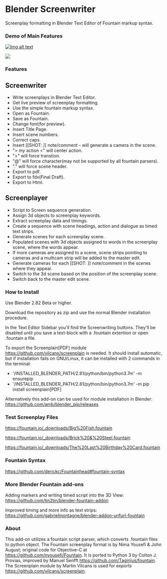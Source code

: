 # Blender Screenwriter
Screenplay formatting in Blender Text Editor of Fountain markup syntax.  

### Demo of Main Features
[![Img alt text](https://github.com/tin2tin/Blender_Screenwriter/blob/master/yt_thumb.jpg?raw=true)](https://www.youtube.com/watch?v=KIqQH_e8Hs4)

![](bsw_tut.gif)

### Features

## Screenwriter
- Write screenplays in Blender Text Editor.
- Get live preview of screenplay formatting.
- Use the simple fountain markup syntax.
- Open as Fountain.
- Save as Fountain.
- Change font(for preview).
- Insert Title Page.
- Insert scene numbers.
- Correct caps.
- Insert [[SHOT: ]] note/comment - will generate a camera in the scene. 
- "> my action <" will center action.
- ">" will force transtion.
- "@" will force character(may not be supported by all fountain parsers).
- "." will force scene header.
- Export to pdf.
- Export to fdx(Final Draft).
- Export to Html.

## Screenplayer
- Script to Screen sequence generation.
- Assign 3d objects to screenplay keywords.
- Extract screenplay data and timings.
- Create a sequence with scene headings, action and dialogue as timed text strips.
- Generate scenes for each screenplay scene.
- Populated scenes with 3d objects assigned to words in the screenplay scene, where the words appear.
- If more cameras are assigned to a scene, scene strips pointing to cameras and a multicam strip will be added to the master edit.
- Generate cameras for each [[SHOT: ]] note/comment in the scenes where they appear. 
- Switch to the 3d scene based on the position of the screenplay scene.
- Switch back to the master edit scene.


### How to Install

Use Blender 2.82 Beta or higher.

Download the repository as zip and use the normal Blender installation procedure.

In the Text Editor Sidebar you'll find the Screenwriting buttons. They'll be disabled until you save a text-block with a .fountain extention or open .fountain a file. 

To export the Screenplain[PDF] module https://github.com/vilcans/screenplain is needed. It should install automatic, but if installation fails on GNU/Linux, it can be installed with 2 commands in the terminal:
* '/INSTALLED_BLENDER_PATH/2.81/python/bin/python3.7m' -m ensurepip
* '/INSTALLED_BLENDER_PATH/2.81/python/bin/python3.7m' -m pip install screenplain[PDF]

Alternatively this add-on can be used for module installation in Blender: https://github.com/amb/blender_pip/releases

### Test Screenplay Files
https://fountain.io/_downloads/Big%20Fish.fountain

https://fountain.io/_downloads/Brick%20&%20Steel.fountain

https://fountain.io/_downloads/The%20Last%20Birthday%20Card.fountain

### Fountain Syntax
https://github.com/derickc/Fountainhead#fountain-syntax

### More Blender Fountain add-ons
Adding markers and writing timed script into the 3D View:
https://github.com/tin2tin/blender-fountain-addon

Improved timing and more info as text strips:
https://github.com/gabrielmontagne/blender-addon-unfurl-fountain

### About

This add-on utilizes a fountain script parser, which converts .fountain files to python object. The Fountain screenplay format is by Nima Yousefi & John August; original code for Objective-C at https://github.com/nyousefi/Fountain. It is ported to Python 3 by Colton J. Provias, improved by Manuel Senfft https://github.com/Tagirijus/fountain. The Screenplain module by Martin Vilcans is used for exports https://github.com/vilcans/screenplain. 
